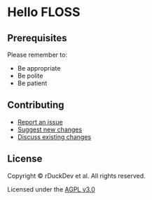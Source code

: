 # Hello FLOSS

## Prerequisites

Please remember to:

* Be appropriate
* Be polite
* Be patient

## Contributing

* [Report an issue](issues)
* [Suggest new changes](https://help.github.com/en/github/collaborating-with-issues-and-pull-requests/creating-a-pull-request)
* [Discuss existing changes](pulls)


## License

Copyright ©️ rDuckDev et al. All rights reserved.

Licensed under the [AGPL v3.0](LICENSE)
